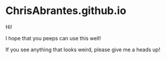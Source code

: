 # ChrisAbrantes.github.io

Hi!

I hope that you peeps can use this well!

If you see anything that looks weird, please give me a heads up!
